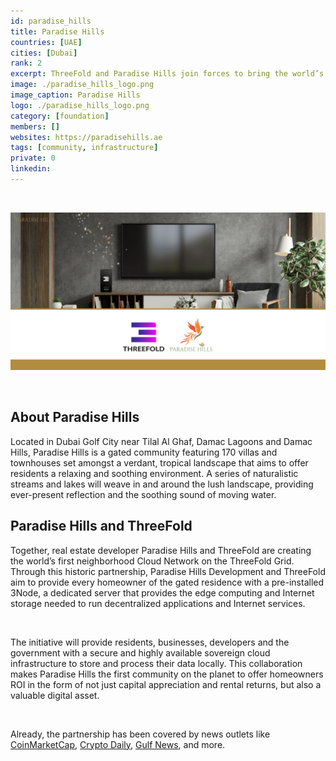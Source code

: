```yaml
---
id: paradise_hills
title: Paradise Hills
countries: [UAE]
cities: [Dubai]
rank: 2
excerpt: ThreeFold and Paradise Hills join forces to bring the world’s largest decentralized Internet Cloud powered by the ThreeFold Blockchain into homes.
image: ./paradise_hills_logo.png
image_caption: Paradise Hills
logo: ./paradise_hills_logo.png
category: [foundation]
members: []
websites: https://paradisehills.ae
tags: [community, infrastructure]
private: 0
linkedin: 
---
```


<br/>

![Paradise Hills](./paradise_hills_image.png)

<br/>

## About Paradise Hills

Located in Dubai Golf City near Tilal Al Ghaf, Damac Lagoons and Damac Hills, Paradise Hills is a gated community featuring 170 villas and townhouses set amongst a verdant, tropical landscape that aims to offer residents a relaxing and soothing environment. A series of naturalistic streams and lakes will weave in and around the lush landscape, providing ever-present reflection and the soothing sound of moving water.

## Paradise Hills and ThreeFold

Together, real estate developer Paradise Hills and ThreeFold are creating the world’s first neighborhood Cloud Network on the ThreeFold Grid. Through this historic partnership, Paradise Hills Development and ThreeFold aim to provide every homeowner of the gated residence with a pre-installed 3Node, a dedicated server that provides the edge computing and Internet storage needed to run decentralized applications and Internet services. 

<br/>

The initiative will provide residents, businesses, developers and the government with a secure and highly available sovereign cloud infrastructure to store and process their data locally. This collaboration makes Paradise Hills the first community on the planet to offer homeowners ROI in the form of not just capital appreciation and rental returns, but also a valuable digital asset.

<br/>

Already, the partnership has been covered by news outlets like [CoinMarketCap](https://coinmarketcap.com/headlines/news/threefold-is-bringing-the-power-of-blockchain-and-the-decentralized-cloud-to-a-dubai-neighborhood/), [Crypto Daily](https://cryptodaily.co.uk/2022/03/threefold-is-bringing-the-power-of-blockchain-and-the-decentralized-cloud-to-a-dubai-neighborhood), [Gulf News](https://gulfnews.com/business/property/dubai-project-to-get-uaes-first-neighborhood-cloud-1.86253239), and more.
